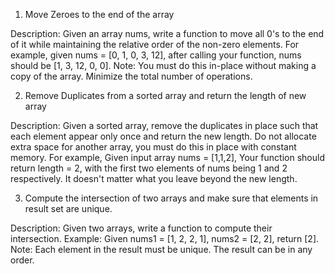 1. Move Zeroes to the end of the array

Description:
Given an array nums, write a function to move all 0's to the end of it while maintaining the relative order of the non-zero elements.
For example, given nums = [0, 1, 0, 3, 12], after calling your function, nums should be [1, 3, 12, 0, 0].
Note:
You must do this in-place without making a copy of the array.
Minimize the total number of operations.


2. Remove Duplicates from a sorted array and return the length of new array

Description:
Given a sorted array, remove the duplicates in place such that each element appear only once and return the new length.
Do not allocate extra space for another array, you must do this in place with constant memory.
For example, Given input array nums = [1,1,2],
Your function should return length = 2, with the first two elements of nums being 1 and 2 respectively. It doesn't matter what you leave beyond the new length.

3. Compute the intersection of two arrays and make sure that elements in result set are unique.

Description:
Given two arrays, write a function to compute their intersection.
Example:
Given nums1 = [1, 2, 2, 1], nums2 = [2, 2], return [2].
Note:
Each element in the result must be unique.
The result can be in any order.

